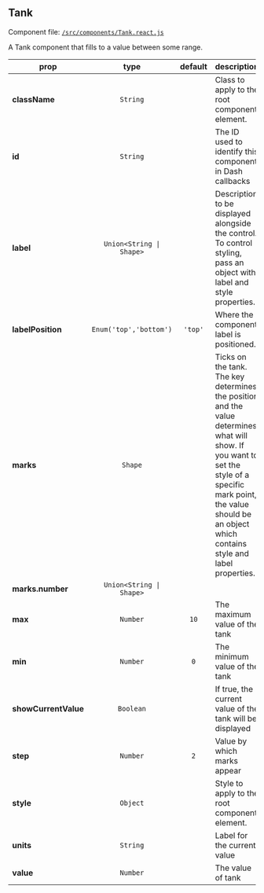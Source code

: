 
## Tank

Component file: [`/src/components/Tank.react.js`](/src/components/Tank.react.js)

A Tank component that fills to
a value between some range.

prop | type | default | description
---- | :----: | :-------: | -----------
**className** | `String` |  | Class to apply to the root component element.
**id** | `String` |  | The ID used to identify this component in Dash callbacks
**label** | `Union<String \| Shape>` |  | Description to be displayed alongside the control. To control styling, pass an object with label and style properties.
**labelPosition** | `Enum('top','bottom')` | `'top'` | Where the component label is positioned.
**marks** | `Shape` |  | Ticks on the tank. The key determines the position and the value determines what will show. If you want to set the style of a specific mark point, the value should be an object which contains style and label properties.
**marks.number** | `Union<String \| Shape>` |  | 
**max** | `Number` | `10` | The maximum value of the tank
**min** | `Number` | `0` | The minimum value of the tank
**showCurrentValue** | `Boolean` |  | If true, the current value of the tank will be displayed
**step** | `Number` | `2` | Value by which marks appear
**style** | `Object` |  | Style to apply to the root component element.
**units** | `String` |  | Label for the current value
**value** | `Number` |  | The value of tank
